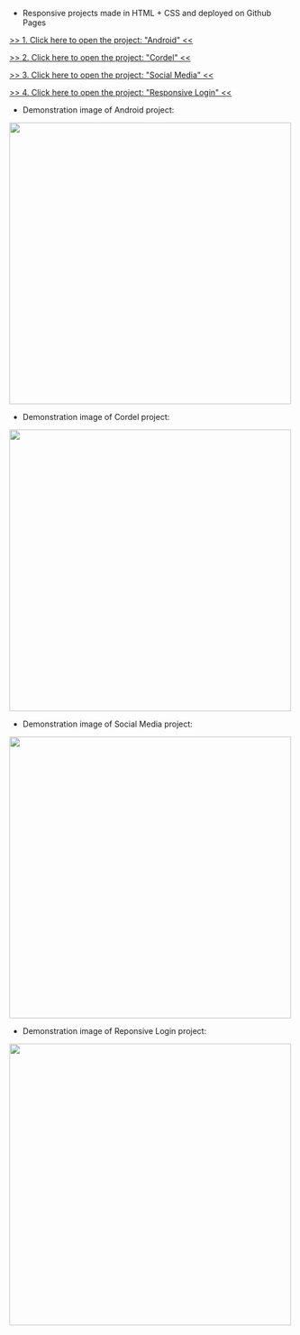 * Responsive projects made in HTML + CSS and deployed on Github Pages

<a href="https://luangf.github.io/projetos-exercicios-html-css/projeto/android" target="_blank">>> 1. Click here to open the project: "Android" <<</a>

<a href="https://luangf.github.io/projetos-exercicios-html-css/projeto2/">>> 2. Click here to open the project: "Cordel" <<</a>

<a href="https://luangf.github.io/projetos-exercicios-html-css/projeto3/">>> 3. Click here to open the project: "Social Media" <<</a>

<a href="https://luangf.github.io/projetos-exercicios-html-css/projeto4/">>> 4. Click here to open the project: "Responsive Login" <<</a>

* Demonstration image of Android project:

<img src="https://github.com/luangf/exercicios-html-css/assets/82978424/8f95c0bc-036b-4207-a52c-831fba1e5ca7" width="500px" height="500px">

* Demonstration image of Cordel project:

<img src="https://github.com/luangf/exercicios-html-css/assets/82978424/0e6bf525-851f-4615-9411-9b308b354dc2" width="500px" height="500px">

* Demonstration image of Social Media project:

<img src="https://github.com/luangf/exercicios-html-css/assets/82978424/62189e8d-cbb1-4fa9-b5b0-acc168a99da2" width="500px" height="500px">

* Demonstration image of Reponsive Login project:

<img src="https://github.com/luangf/exercicios-html-css/assets/82978424/7a9c194f-c7e5-49f6-9433-3c1a8e7e10f2" width="500px" height="500px">
